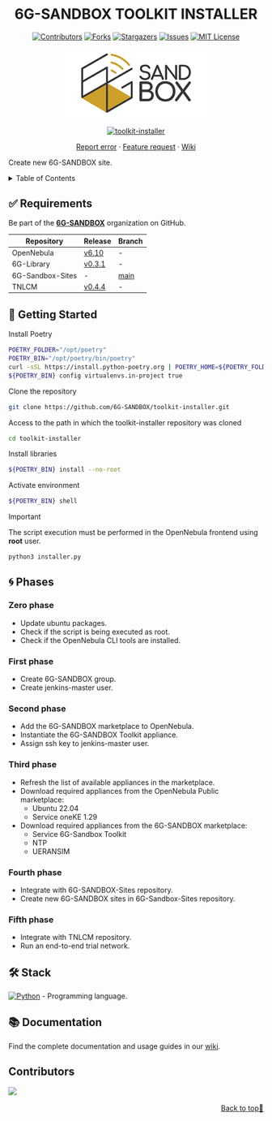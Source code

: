 <a name="readme-top"></a>

<div align="center">

  # 6G-SANDBOX TOOLKIT INSTALLER <!-- omit in toc -->

  [![Contributors][contributors-shield]][contributors-url]
  [![Forks][forks-shield]][forks-url]
  [![Stargazers][stars-shield]][stars-url]
  [![Issues][issues-shield]][issues-url]
  [![MIT License][license-shield]][license-url]

  <a href="https://github.com/6G-SANDBOX/toolkit-installer"><img src="./images/logo.png" width="300" title="toolkit-installer"></a>

  [![toolkit-installer][toolkit-installer-badge]][toolkit-installer-url]

  [Report error](https://github.com/6G-SANDBOX/toolkit-installer/issues/new?assignees=&labels=&projects=&template=bug_report.md) · [Feature request](https://github.com/6G-SANDBOX/toolkit-installer/issues/new?assignees=&labels=&projects=&template=feature_request.md) · [Wiki](https://github.com/6G-SANDBOX/toolkit-installer/wiki)
</div>

Create new 6G-SANDBOX site.

<details>
<summary>Table of Contents</summary>

- [:white\_check\_mark: Requirements](#white_check_mark-requirements)
- [:rocket: Getting Started](#rocket-getting-started)
- [:cyclone: Phases](#cyclone-phases)
  - [Zero phase](#zero-phase)
  - [First phase](#first-phase)
  - [Second phase](#second-phase)
  - [Third phase](#third-phase)
  - [Fourth phase](#fourth-phase)
  - [Fifth phase](#fifth-phase)
- [:hammer\_and\_wrench: Stack](#hammer_and_wrench-stack)
- [:books: Documentation](#books-documentation)

</details>

## :white_check_mark: Requirements

Be part of the [**6G-SANDBOX**](https://github.com/6G-SANDBOX) organization on GitHub.

| Repository       | Release                                                                | Branch                                                  |
| ---------------- | ---------------------------------------------------------------------- | ------------------------------------------------------- |
| OpenNebula       | [v6.10](https://github.com/OpenNebula/one/releases/tag/release-6.10.0) | -                                                       |
| 6G-Library       | [v0.3.1](https://github.com/6G-SANDBOX/6G-Library/releases/tag/v0.3.1) | -                                                       |
| 6G-Sandbox-Sites | -                                                                      | [main](https://github.com/6G-SANDBOX/6G-Sandbox-Sites)  |
| TNLCM            | [v0.4.4](https://github.com/6G-SANDBOX/TNLCM/releases/tag/v0.4.4)      | -                                                       |

## :rocket: Getting Started

Install Poetry

```bash
POETRY_FOLDER="/opt/poetry"
POETRY_BIN="/opt/poetry/bin/poetry"
curl -sSL https://install.python-poetry.org | POETRY_HOME=${POETRY_FOLDER} python3 -
${POETRY_BIN} config virtualenvs.in-project true
```

Clone the repository

```bash
git clone https://github.com/6G-SANDBOX/toolkit-installer.git
```

Access to the path in which the toolkit-installer repository was cloned 

```bash
cd toolkit-installer
```

Install libraries

```bash
${POETRY_BIN} install --no-root
```

Activate environment

```bash
${POETRY_BIN} shell
```

> [!IMPORTANT]
> The script execution must be performed in the OpenNebula frontend using **root** user.

```bash
python3 installer.py
```

## :cyclone: Phases

### Zero phase

- Update ubuntu packages.
- Check if the script is being executed as root.
- Check if the OpenNebula CLI tools are installed.

### First phase

- Create 6G-SANDBOX group.
- Create jenkins-master user.

### Second phase

- Add the 6G-SANDBOX marketplace to OpenNebula.
- Instantiate the 6G-SANDBOX Toolkit appliance.
- Assign ssh key to jenkins-master user.

### Third phase

- Refresh the list of available appliances in the marketplace.
- Download required appliances from the OpenNebula Public marketplace:
  - Ubuntu 22.04
  - Service oneKE 1.29
- Download required appliances from the 6G-SANDBOX marketplace:
  - Service 6G-Sandbox Toolkit
  - NTP
  - UERANSIM

### Fourth phase

- Integrate with 6G-SANDBOX-Sites repository.
- Create new 6G-SANDBOX sites in 6G-Sandbox-Sites repository.

### Fifth phase

- Integrate with TNLCM repository.
- Run an end-to-end trial network.

## :hammer_and_wrench: Stack

[![Python][python-badge]][python-url] - Programming language.

## :books: Documentation

Find the complete documentation and usage guides in our [wiki](https://github.com/6G-SANDBOX/toolkit-installer/wiki).

## Contributors <!-- omit in toc -->

<a href="https://github.com/6G-SANDBOX/toolkit-installer/graphs/contributors">
  <img src="https://contrib.rocks/image?repo=6G-SANDBOX/toolkit-installer" />
</a>

<p align="right"><a href="#readme-top">Back to top&#x1F53C;</a></p>

<!-- Urls, Shields and Badges -->
[toolkit-installer-badge]: https://img.shields.io/badge/toolkit--installer-v0.1.0-blue
[toolkit-installer-url]: https://github.com/6G-SANDBOX/toolkit-installer/releases/tag/v0.1.0
[python-badge]: https://img.shields.io/badge/Python-3.13.1-blue?style=for-the-badge&logo=python&logoColor=white&labelColor=3776AB
[python-url]: https://www.python.org/downloads/release/python-3131/
[contributors-shield]: https://img.shields.io/github/contributors/6G-SANDBOX/toolkit-installer.svg?style=for-the-badge
[contributors-url]: https://github.com/6G-SANDBOX/toolkit-installer/graphs/contributors
[forks-shield]: https://img.shields.io/github/forks/6G-SANDBOX/toolkit-installer.svg?style=for-the-badge
[forks-url]: https://github.com/6G-SANDBOX/toolkit-installer/network/members
[stars-shield]: https://img.shields.io/github/stars/6G-SANDBOX/toolkit-installer.svg?style=for-the-badge
[stars-url]: https://github.com/6G-SANDBOX/toolkit-installer/stargazers
[issues-shield]: https://img.shields.io/github/issues/6G-SANDBOX/toolkit-installer.svg?style=for-the-badge
[issues-url]: https://github.com/6G-SANDBOX/toolkit-installer/issues
[license-shield]: https://img.shields.io/badge/License-Apache%202.0-green.svg?style=for-the-badge
[license-url]: https://github.com/6G-SANDBOX/toolkit-installer/blob/main/LICENSE
